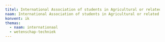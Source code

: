 ```yaml
---
titel: International Association of students in Agricultural or related Sciences
naam: International Association of students in Agricultural or related Sciences
konvent: ik
themas:
  - naam: internationaal
  - wetenschap-techniek
---
```

